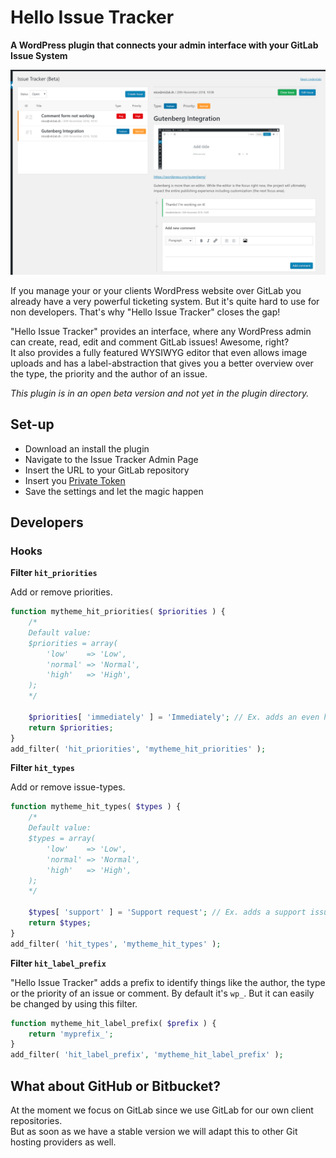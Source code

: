 Hello Issue Tracker
======================
**A WordPress plugin that connects your admin interface with your GitLab Issue System**

![Screenshot](assets/img/screenshot.png)

If you manage your or your clients WordPress website over GitLab you already have a very powerful ticketing system. But it's quite hard to use for non developers. That's why "Hello Issue Tracker" closes the gap!

"Hello Issue Tracker" provides an interface, where any WordPress admin can create, read, edit and comment GitLab issues! Awesome, right?  
It also provides a fully featured WYSIWYG editor that even allows image uploads and has a label-abstraction that gives you a better overview over the type, the priority and the author of an issue.

_This plugin is in an open beta version and not yet in the plugin directory._

## Set-up
* Download an install the plugin
* Navigate to the Issue Tracker Admin Page
* Insert the URL to your GitLab repository
* Insert you [Private Token ](https://docs.gitlab.com/ee/user/profile/personal_access_tokens.html)
* Save the settings and let the magic happen

## Developers

### Hooks

**Filter `hit_priorities`**

Add or remove priorities.

````php
function mytheme_hit_priorities( $priorities ) {
	/*
	Default value:
	$priorities = array(
		'low'    => 'Low',
		'normal' => 'Normal',
		'high'   => 'High',
	);
	*/
	
	$priorities[ 'immediately' ] = 'Immediately'; // Ex. adds an even higher priority
	return $priorities;
}
add_filter( 'hit_priorities', 'mytheme_hit_priorities' );
````

**Filter `hit_types`**

Add or remove issue-types.

````php
function mytheme_hit_types( $types ) {
	/*
	Default value:
	$types = array(
		'low'    => 'Low',
		'normal' => 'Normal',
		'high'   => 'High',
	);
	*/
	
	$types[ 'support' ] = 'Support request'; // Ex. adds a support issue type
	return $types;
}
add_filter( 'hit_types', 'mytheme_hit_types' );
````

**Filter `hit_label_prefix`**

"Hello Issue Tracker" adds a prefix to identify things like the author, the type or the priority of an issue or comment. By default it's `wp_`. But it can easily be changed by using this filter.

````php
function mytheme_hit_label_prefix( $prefix ) {
	return 'myprefix_';
}
add_filter( 'hit_label_prefix', 'mytheme_hit_label_prefix' );
````

## What about GitHub or Bitbucket?
At the moment we focus on GitLab since we use GitLab for our own client repositories.  
But as soon as we have a stable version we will adapt this to other Git hosting providers as well.